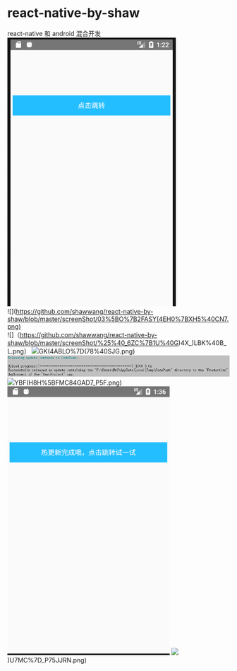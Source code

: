 # react-native-by-shaw
react-native 和 android 混合开发
![](https://github.com/shawwang/react-native-by-shaw/blob/master/screenShot/1SC1%40069IE2ZMT%60I6%60N7LRN.png)   
![](https://github.com/shawwang/react-native-by-shaw/blob/master/screenShot/03%5BO%7B2FASY(4EH0%7BXH5%40CN7.png)   
![]（https://github.com/shawwang/react-native-by-shaw/blob/master/screenShot/%25%40_6ZC%7B1U%40G)4X_)LBK%40B_L.png）
![](https://github.com/shawwang/react-native-by-shaw/blob/master/screenShot/7NB5N~)GK(4ABLO%7D(78%40SJG.png)
![](https://github.com/shawwang/react-native-by-shaw/blob/master/screenShot/J_70475%24YT9%5B~5RAJU%25U%5B%5BH.png)
![](https://github.com/shawwang/react-native-by-shaw/blob/master/screenShot/Z)YBF(H8H%5BFMC84GAD7_P5F.png)
![](https://github.com/shawwang/react-native-by-shaw/blob/master/screenShot/59QC5EDYYEWLR69%40BHIV%40FH.png)
![](https://github.com/shawwang/react-native-by-shaw/blob/master/screenShot/TR3F3G72))U7MC%7D_P75JJRN.png)
